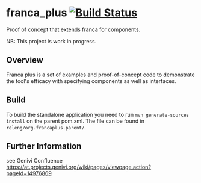 # franca_plus [![Build Status](https://travis-ci.org/GENIVI/franca_plus.svg?branch=master)](https://travis-ci.org/GENIVI/franca_plus)

Proof of concept that extends franca for components.





NB: This project is work in progress.

## Overview
Franca plus is a set of examples and proof-of-concept code to demonstrate the tool's efficacy with specifying components 
as well as interfaces. 

## Build
To build the standalone application you need to run ``mvn generate-sources install`` on the parent pom.xml. The file can be found in ```releng/org.francaplus.parent/```.
## Further Information

see Genivi Confluence https://at.projects.genivi.org/wiki/pages/viewpage.action?pageId=14976869 
